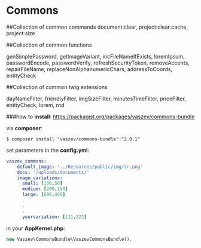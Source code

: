 # Commons

##Collection of common commands
document:clear, project:clear:cache, project:size

##Collection of common functions

genSimplePassword, getImageVariant, incFileNameIfExists, loremIpsum, passwordEncode, passwordVerify, refreshSecurityToken, removeAccents, repairFileName, replaceNonAlphanumericChars, addressToCoords, entityCheck

##Collection of common twig extensions

dayNameFilter, friendlyFilter, imgSizeFilter, minutesTimeFilter, priceFilter, entityCheck, lorem, rnd

###how to **install**:
https://packagist.org/packages/vaszev/commons-bundle

via **composer**:
```
$ composer install "vaszev/commons-bundle":"2.0.1"
```

set parameters in the **config.yml**:
```yaml
vaszev_commons:
    default_image: '../Resources/public/img/tr.png'
    docs: '/uploads/documents/'
    image_variations:
      small: [100,50]
      medium: [200,150]
      large: [600,400]
      .
      .
      .
      yourvariation: [111,222]
```

in your **AppKernel.php**:
```php
new Vaszev\CommonsBundle\VaszevCommonsBundle(),
```
